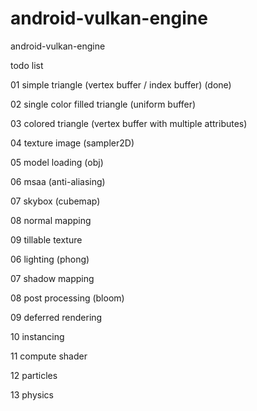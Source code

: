 # android-vulkan-engine

android-vulkan-engine

todo list

01 simple triangle (vertex buffer / index buffer) (done)

02 single color filled triangle (uniform buffer)

03 colored triangle (vertex buffer with multiple attributes)

04 texture image (sampler2D)

05 model loading (obj)

06 msaa (anti-aliasing)

07 skybox (cubemap)

08 normal mapping

09 tillable texture

06 lighting (phong)

07 shadow mapping

08 post processing (bloom)

09 deferred rendering

10 instancing

11 compute shader

12 particles

13 physics